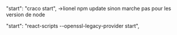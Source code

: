 "start": "craco start", ->lionel
npm update sinon marche pas pour les version de node 

"start": "react-scripts --openssl-legacy-provider start",
